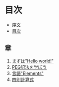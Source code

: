 目次
====

  * [序文](intro.md)
  * [目次](toc.md)

## 章

  1. [まずは"Hello world!"](chap_01.md)
  2. [PEG記法を学ぼう](chap_02.md)
  3. [言語"Elements"](chap_03.md)
  4. [四則計算式](chap_04.md)
